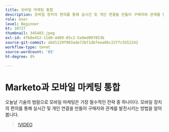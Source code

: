 ```yaml
---
title: 모바일 마케팅 통합
description: 모바일 장치의 편의를 통해 실시간 및 개인 연결을 만들어 구매자와 관계를 발전시키는 방법을 알아봅니다.
role: User
level: Beginner
kt: 10727
thumbnail: 345403.jpeg
exl-id: 4fb8e452-11d0-4d89-85c2-5a9ed097853b
source-git-commit: abd1129f903ade72bf1dbfeea0bc22ffc5552242
workflow-type: tm+mt
source-wordcount: '65'
ht-degree: 0%

---
```


# Marketo과 모바일 마케팅 통합

오늘날 기술의 범람으로 모바일 마케팅은 가장 필수적인 전략 중 하나이다. 모바일 장치의 편의를 통해 실시간 및 개인 연결을 만들어 구매자와 관계를 발전시키는 방법을 알아봅니다.

>[!VIDEO](https://video.tv.adobe.com/v/345403/?quality=12&learn=on)
